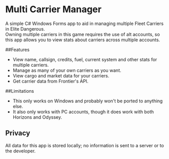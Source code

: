 # Multi Carrier Manager
A simple C# Windows Forms app to aid in managing multiple Fleet Carriers in Elite Dangerous.
<br>
Owning multiple carriers in this game requires the use of alt accounts, so this app allows you to view stats about carriers across multiple accounts.

##Features
* View name, callsign, credits, fuel, current system and other stats for multiple carriers.
* Manage as many of your own carriers as you want.
* View cargo and market data for your carriers.
* Get carrier data from Frontier's API.

##Limitations
* This only works on Windows and probably won't be ported to anything else.
* It also only works with PC accounts, though it does work with both Horizons and Odyssey.

## Privacy
All data for this app is stored locally; no information is sent to a server or to the developer.